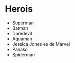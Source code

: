 # Herois

* Superman
* Batman
* Daredevil
* Aquaman
* Jessica Jones es de Marvel
* Panako
* Spiderman
